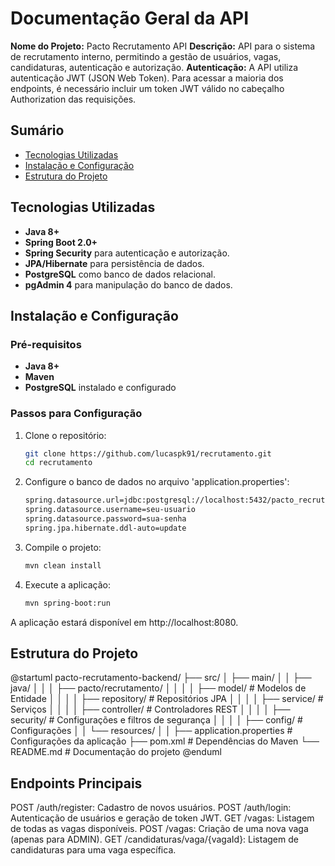 # Documentação Geral da API
**Nome do Projeto:** Pacto Recrutamento API
 **Descrição:** API para o sistema de recrutamento interno, permitindo a gestão de usuários, vagas, candidaturas, autenticação e autorização.
 **Autenticação:** A API utiliza autenticação JWT (JSON Web Token). Para acessar a maioria dos endpoints, é necessário incluir um token JWT válido no cabeçalho Authorization das requisições.

## Sumário

- [Tecnologias Utilizadas](#tecnologias-utilizadas)
- [Instalação e Configuração](#instalação-e-configuração)
- [Estrutura do Projeto](#estrutura-do-projeto)

## Tecnologias Utilizadas

- **Java 8+**
- **Spring Boot 2.0+**
- **Spring Security** para autenticação e autorização.
- **JPA/Hibernate** para persistência de dados.
- **PostgreSQL** como banco de dados relacional.
-  **pgAdmin 4** para manipulação do banco de dados.


## Instalação e Configuração

### Pré-requisitos

- **Java 8+**
- **Maven**
- **PostgreSQL** instalado e configurado

### Passos para Configuração

1. Clone o repositório:

   ```bash
   git clone https://github.com/lucaspk91/recrutamento.git
   cd recrutamento
2. Configure o banco de dados no arquivo 'application.properties':
   
   ```bash
   spring.datasource.url=jdbc:postgresql://localhost:5432/pacto_recrutamento
   spring.datasource.username=seu-usuario
   spring.datasource.password=sua-senha
   spring.jpa.hibernate.ddl-auto=update
3. Compile o projeto:

   ```bash
   mvn clean install
4. Execute a aplicação:

   ```bash
   mvn spring-boot:run

A aplicação estará disponível em http://localhost:8080.

## Estrutura do Projeto
   @startuml
   pacto-recrutamento-backend/
   ├── src/
   │   ├── main/
   │   │   ├── java/
   │   │   │   ├── pacto/recrutamento/
   │   │   │   │   ├── model/          # Modelos de Entidade
   │   │   │   │   ├── repository/     # Repositórios JPA
   │   │   │   │   ├── service/        # Serviços
   │   │   │   │   ├── controller/     # Controladores REST
   │   │   │   │   ├── security/       # Configurações e filtros de segurança
   │   │   │   │   ├── config/         # Configurações
   │   │   └── resources/
   │   │       ├── application.properties  # Configurações da aplicação
   ├── pom.xml                          # Dependências do Maven
   └── README.md                        # Documentação do projeto
   @enduml


   ## Endpoints Principais
   
   POST /auth/register: Cadastro de novos usuários.
   POST /auth/login: Autenticação de usuários e geração de token JWT.
   GET /vagas: Listagem de todas as vagas disponíveis.
   POST /vagas: Criação de uma nova vaga (apenas para ADMIN).
   GET /candidaturas/vaga/{vagaId}: Listagem de candidaturas para uma vaga específica.




